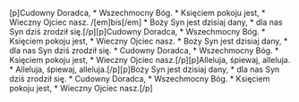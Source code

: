 [p]Cudowny Doradca, * Wszechmocny Bóg. * Księciem pokoju jest, * Wieczny Ojciec nasz. /[em]bis[/em] * Boży Syn jest dzisiaj dany, * dla nas Syn dziś zrodził się.[/p][p]Cudowny Doradca, * Wszechmocny Bóg. * Księciem pokoju jest, * Wieczny Ojciec nasz. * Boży Syn jest dzisiaj dany, * dla nas Syn dziś zrodził się. * Cudowny Doradca, * Wszechmocny Bóg. * Księciem pokoju jest, * Wieczny Ojciec nasz.[/p][p]Alleluja, śpiewaj, alleluja. * Alleluja, śpiewaj, alleluja.[/p][p]Boży Syn jest dzisiaj dany, * dla nas Syn dziś zrodził się. * Cudowny Doradca, * Wszechmocny Bóg. * Księciem pokoju jest, * Wieczny Ojciec nasz.[/p]
